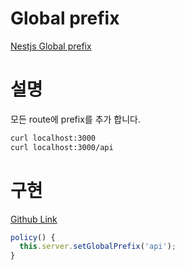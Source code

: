 # Global prefix

[Nestjs Global prefix](https://docs.nestjs.com/faq/global-prefix)

# 설명

모든 route에 prefix를 추가 합니다.

```sh
curl localhost:3000
curl localhost:3000/api
```

# 구현

[Github Link](https://github.com/gornoba/nestjs-describe/tree/90a3da19a22070252f8a6f8b682c286e6e204fe1)

```typescript
policy() {
  this.server.setGlobalPrefix('api');
}

```
